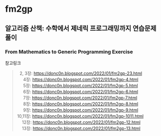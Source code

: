  # fm2gp
 ## 알고리즘 산책: 수학에서 제네릭 프로그래밍까지 연습문제 풀이  
 ### From Mathematics to Generic Programming Exercise  
참고링크  
>&nbsp;&nbsp;2, 3장: https://donc0n.blogspot.com/2022/01/fm2gp-23.html  
>&nbsp;&nbsp;&nbsp;&nbsp;&nbsp;4장: https://donc0n.blogspot.com/2022/01/fm2gp-4.html  
>&nbsp;&nbsp;&nbsp;&nbsp;&nbsp;5장: https://donc0n.blogspot.com/2022/01/fm2gp-5.html  
>&nbsp;&nbsp;&nbsp;&nbsp;&nbsp;6장: https://donc0n.blogspot.com/2022/01/fm2gp-6.html  
>&nbsp;&nbsp;&nbsp;&nbsp;&nbsp;7장: https://donc0n.blogspot.com/2022/01/fm2gp-7.html  
>&nbsp;&nbsp;&nbsp;&nbsp;&nbsp;8장: https://donc0n.blogspot.com/2022/01/fm2gp-8.html  
>&nbsp;&nbsp;&nbsp;&nbsp;&nbsp;9장: https://donc0n.blogspot.com/2022/01/fm2gp-9.html  
>10,11장: https://donc0n.blogspot.com/2022/01/fm2gp-1011.html  
>&nbsp;&nbsp;&nbsp;&nbsp;12장: https://donc0n.blogspot.com/2022/01/fm2gp-12.html  
>&nbsp;&nbsp;&nbsp;&nbsp;13장: https://donc0n.blogspot.com/2022/01/fm2gp-13.html  
